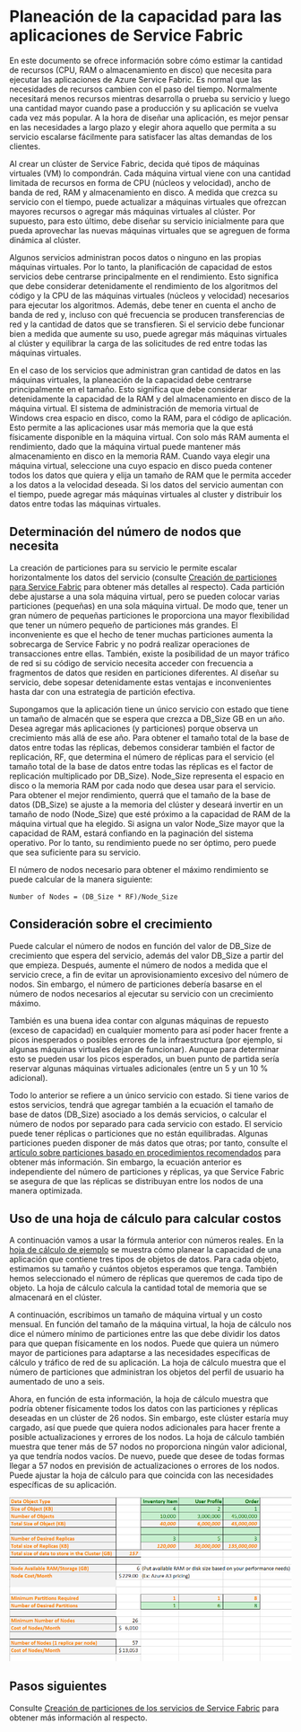 <properties
   pageTitle="Planeación de la capacidad para las aplicaciones de Service Fabric | Microsoft Azure"
   description="Se describe cómo identificar el número de nodos de proceso necesarios para una aplicación de Service Fabric"
   services="service-fabric"
   documentationCenter=".net"
   authors="mani-ramaswamy"
   manager="coreysa"
   editor=""/>

<tags
   ms.service="service-fabric"
   ms.devlang="dotnet"
   ms.topic="article"
   ms.tgt_pltfrm="NA"
   ms.workload="NA"
   ms.date="02/09/2016"
   ms.author="subramar"/>


# Planeación de la capacidad para las aplicaciones de Service Fabric


En este documento se ofrece información sobre cómo estimar la cantidad de recursos (CPU, RAM o almacenamiento en disco) que necesita para ejecutar las aplicaciones de Azure Service Fabric. Es normal que las necesidades de recursos cambien con el paso del tiempo. Normalmente necesitará menos recursos mientras desarrolla o prueba su servicio y luego una cantidad mayor cuando pase a producción y su aplicación se vuelva cada vez más popular. A la hora de diseñar una aplicación, es mejor pensar en las necesidades a largo plazo y elegir ahora aquello que permita a su servicio escalarse fácilmente para satisfacer las altas demandas de los clientes.

 Al crear un clúster de Service Fabric, decida qué tipos de máquinas virtuales (VM) lo compondrán. Cada máquina virtual viene con una cantidad limitada de recursos en forma de CPU (núcleos y velocidad), ancho de banda de red, RAM y almacenamiento en disco. A medida que crezca su servicio con el tiempo, puede actualizar a máquinas virtuales que ofrezcan mayores recursos o agregar más máquinas virtuales al clúster. Por supuesto, para esto último, debe diseñar su servicio inicialmente para que pueda aprovechar las nuevas máquinas virtuales que se agreguen de forma dinámica al clúster.

Algunos servicios administran pocos datos o ninguno en las propias máquinas virtuales. Por lo tanto, la planificación de capacidad de estos servicios debe centrarse principalmente en el rendimiento. Esto significa que debe considerar detenidamente el rendimiento de los algoritmos del código y la CPU de las máquinas virtuales (núcleos y velocidad) necesarios para ejecutar los algoritmos. Además, debe tener en cuenta el ancho de banda de red y, incluso con qué frecuencia se producen transferencias de red y la cantidad de datos que se transfieren. Si el servicio debe funcionar bien a medida que aumente su uso, puede agregar más máquinas virtuales al clúster y equilibrar la carga de las solicitudes de red entre todas las máquinas virtuales.

En el caso de los servicios que administran gran cantidad de datos en las máquinas virtuales, la planeación de la capacidad debe centrarse principalmente en el tamaño. Esto significa que debe considerar detenidamente la capacidad de la RAM y del almacenamiento en disco de la máquina virtual. El sistema de administración de memoria virtual de Windows crea espacio en disco, como la RAM, para el código de aplicación. Esto permite a las aplicaciones usar más memoria que la que está físicamente disponible en la máquina virtual. Con solo más RAM aumenta el rendimiento, dado que la máquina virtual puede mantener más almacenamiento en disco en la memoria RAM. Cuando vaya elegir una máquina virtual, seleccione una cuyo espacio en disco pueda contener todos los datos que quiera y elija un tamaño de RAM que le permita acceder a los datos a la velocidad deseada. Si los datos del servicio aumentan con el tiempo, puede agregar más máquinas virtuales al cluster y distribuir los datos entre todas las máquinas virtuales.

## Determinación del número de nodos que necesita

La creación de particiones para su servicio le permite escalar horizontalmente los datos del servicio (consulte [Creación de particiones para Service Fabric](service-fabric-concepts-partitioning.md) para obtener más detalles al respecto). Cada partición debe ajustarse a una sola máquina virtual, pero se pueden colocar varias particiones (pequeñas) en una sola máquina virtual. De modo que, tener un gran número de pequeñas particiones le proporciona una mayor flexibilidad que tener un número pequeño de particiones más grandes. El inconveniente es que el hecho de tener muchas particiones aumenta la sobrecarga de Service Fabric y no podrá realizar operaciones de transacciones entre ellas. También, existe la posibilidad de un mayor tráfico de red si su código de servicio necesita acceder con frecuencia a fragmentos de datos que residen en particiones diferentes. Al diseñar su servicio, debe sopesar detenidamente estas ventajas e inconvenientes hasta dar con una estrategia de partición efectiva.

Supongamos que la aplicación tiene un único servicio con estado que tiene un tamaño de almacén que se espera que crezca a DB\_Size GB en un año. Desea agregar más aplicaciones (y particiones) porque observa un crecimiento más allá de ese año. Para obtener el tamaño total de la base de datos entre todas las réplicas, debemos considerar también el factor de replicación, RF, que determina el número de réplicas para el servicio (el tamaño total de la base de datos entre todas las réplicas es el factor de replicación multiplicado por DB\_Size). Node\_Size representa el espacio en disco o la memoria RAM por cada nodo que desea usar para el servicio. Para obtener el mejor rendimiento, querrá que el tamaño de la base de datos (DB\_Size) se ajuste a la memoria del clúster y deseará invertir en un tamaño de nodo (Node\_Size) que esté próximo a la capacidad de RAM de la máquina virtual que ha elegido. Si asigna un valor Node\_Size mayor que la capacidad de RAM, estará confiando en la paginación del sistema operativo. Por lo tanto, su rendimiento puede no ser óptimo, pero puede que sea suficiente para su servicio.

El número de nodos necesario para obtener el máximo rendimiento se puede calcular de la manera siguiente:

```
Number of Nodes = (DB_Size * RF)/Node_Size

```


## Consideración sobre el crecimiento

Puede calcular el número de nodos en función del valor de DB\_Size de crecimiento que espera del servicio, además del valor DB\_Size a partir del que empieza. Después, aumente el número de nodos a medida que el servicio crece, a fin de evitar un aprovisionamiento excesivo del número de nodos. Sin embargo, el número de particiones debería basarse en el número de nodos necesarios al ejecutar su servicio con un crecimiento máximo.

También es una buena idea contar con algunas máquinas de repuesto (exceso de capacidad) en cualquier momento para así poder hacer frente a picos inesperados o posibles errores de la infraestructura (por ejemplo, si algunas máquinas virtuales dejan de funcionar). Aunque para determinar esto se pueden usar los picos esperados, un buen punto de partida sería reservar algunas máquinas virtuales adicionales (entre un 5 y un 10 % adicional).

Todo lo anterior se refiere a un único servicio con estado. Si tiene varios de estos servicios, tendrá que agregar también a la ecuación el tamaño de base de datos (DB\_Size) asociado a los demás servicios, o calcular el número de nodos por separado para cada servicio con estado. El servicio puede tener réplicas o particiones que no están equilibradas. Algunas particiones pueden disponer de más datos que otras; por tanto, consulte el [artículo sobre particiones basado en procedimientos recomendados](service-fabric-concepts-partitioning.md) para obtener más información. Sin embargo, la ecuación anterior es independiente del número de particiones y réplicas, ya que Service Fabric se asegura de que las réplicas se distribuyan entre los nodos de una manera optimizada.


## Uso de una hoja de cálculo para calcular costos

A continuación vamos a usar la fórmula anterior con números reales. En la [hoja de cálculo de ejemplo](https://servicefabricsdkstorage.blob.core.windows.net/publicrelease/SF%20VM%20Cost%20calculator-NEW.xlsx) se muestra cómo planear la capacidad de una aplicación que contiene tres tipos de objetos de datos. Para cada objeto, estimamos su tamaño y cuántos objetos esperamos que tenga. También hemos seleccionado el número de réplicas que queremos de cada tipo de objeto. La hoja de cálculo calcula la cantidad total de memoria que se almacenará en el clúster.

A continuación, escribimos un tamaño de máquina virtual y un costo mensual. En función del tamaño de la máquina virtual, la hoja de cálculo nos dice el número mínimo de particiones entre las que debe dividir los datos para que quepan físicamente en los nodos. Puede que quiera un número mayor de particiones para adaptarse a las necesidades específicas de cálculo y tráfico de red de su aplicación. La hoja de cálculo muestra que el número de particiones que administran los objetos del perfil de usuario ha aumentado de uno a seis.

Ahora, en función de esta información, la hoja de cálculo muestra que podría obtener físicamente todos los datos con las particiones y réplicas deseadas en un clúster de 26 nodos. Sin embargo, este clúster estaría muy cargado, así que puede que quiera nodos adicionales para hacer frente a posible actualizaciones y errores de los nodos. La hoja de cálculo también muestra que tener más de 57 nodos no proporciona ningún valor adicional, ya que tendría nodos vacíos. De nuevo, puede que desee de todas formas llegar a 57 nodos en previsión de actualizaciones o errores de los nodos. Puede ajustar la hoja de cálculo para que coincida con las necesidades específicas de su aplicación.

![Hoja de cálculo para calcular costos][Image1]



## Pasos siguientes

Consulte [Creación de particiones de los servicios de Service Fabric][10] para obtener más información al respecto.



<!--Image references-->
[Image1]: ./media/SF-Cost.png

<!--Link references--In actual articles, you only need a single period before the slash-->
[10]: service-fabric-concepts-partitioning.md

<!---HONumber=AcomDC_0211_2016-->